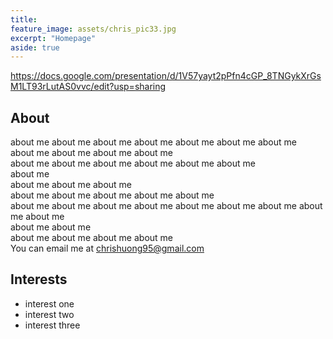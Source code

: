 ```yaml
---
title:
feature_image: assets/chris_pic33.jpg
excerpt: "Homepage"
aside: true
---
```


https://docs.google.com/presentation/d/1V57yayt2pPfn4cGP_8TNGykXrGsM1LT93rLutAS0vvc/edit?usp=sharing


## About

about me about me about me about me about me about me about me   
about me about me about me about me   
about me about me about me about me about me about me   
about me   
about me about me about me   
about me about me about me about me about me   
about me about me about me about me about me about me about me about me about me   
about me about me   
about me about me about me about me  
You can email me at <a href="mailto:chrishuong95@gmail.com">chrishuong95@gmail.com</a>
  


## Interests

- interest one
- interest two
- interest three




